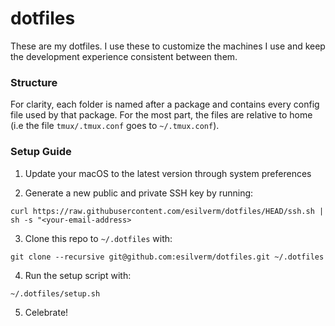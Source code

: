 # dotfiles

These are my dotfiles. I use these to customize the machines I use and keep the development experience consistent between them. 

### Structure
For clarity, each folder is named after a package and contains every config file used by that package. For the most part, the files are relative to home (i.e the file `tmux/.tmux.conf` goes to `~/.tmux.conf`).

### Setup Guide

1. Update your macOS to the latest version through system preferences

2. Generate a new public and private SSH key by running:

```
curl https://raw.githubusercontent.com/esilverm/dotfiles/HEAD/ssh.sh | sh -s "<your-email-address>
```

3. Clone this repo to `~/.dotfiles` with:

```
git clone --recursive git@github.com:esilverm/dotfiles.git ~/.dotfiles
```

4. Run the setup script with:

```
~/.dotfiles/setup.sh
```

5. Celebrate!